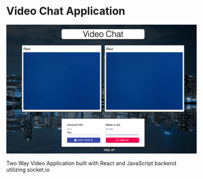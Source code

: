 # Video Chat Application

![](image.png)

Two Way Video Application built with React and JavaScript backend utilizing socket.io
